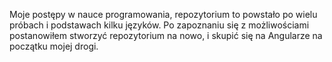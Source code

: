 Moje postępy w nauce programowania, repozytorium to powstało po wielu próbach i podstawach kilku języków. 
Po zapoznaniu się z możliwościami postanowiłem stworzyć repozytorium na nowo, i skupić się na Angularze na początku mojej drogi. 
